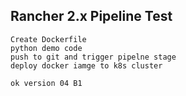 ## Rancher 2.x Pipeline Test

    Create Dockerfile
    python demo code
    push to git and trigger pipelne stage 
    deploy docker iamge to k8s cluster
    
    ok version 04 B1